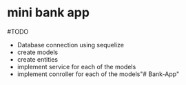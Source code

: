 # mini bank app 

#TODO
* Database connection using sequelize
* create models
* create entities
* implement service for each of the models
* implement conroller for each of the models"# Bank-App" 
